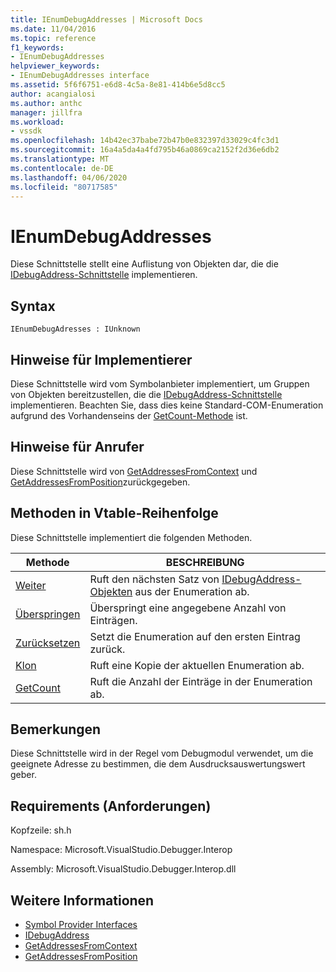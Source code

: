 ```yaml
---
title: IEnumDebugAddresses | Microsoft Docs
ms.date: 11/04/2016
ms.topic: reference
f1_keywords:
- IEnumDebugAddresses
helpviewer_keywords:
- IEnumDebugAddresses interface
ms.assetid: 5f6f6751-e6d8-4c5a-8e81-414b6e5d8cc5
author: acangialosi
ms.author: anthc
manager: jillfra
ms.workload:
- vssdk
ms.openlocfilehash: 14b42ec37babe72b47b0e832397d33029c4fc3d1
ms.sourcegitcommit: 16a4a5da4a4fd795b46a0869ca2152f2d36e6db2
ms.translationtype: MT
ms.contentlocale: de-DE
ms.lasthandoff: 04/06/2020
ms.locfileid: "80717585"
---
```

# <a name="ienumdebugaddresses"></a>IEnumDebugAddresses
Diese Schnittstelle stellt eine Auflistung von Objekten dar, die die [IDebugAddress-Schnittstelle](../../../extensibility/debugger/reference/idebugaddress.md) implementieren.

## <a name="syntax"></a>Syntax

```
IEnumDebugAdresses : IUnknown
```

## <a name="notes-for-implementers"></a>Hinweise für Implementierer
 Diese Schnittstelle wird vom Symbolanbieter implementiert, um Gruppen von Objekten bereitzustellen, die die [IDebugAddress-Schnittstelle](../../../extensibility/debugger/reference/idebugaddress.md) implementieren. Beachten Sie, dass dies keine Standard-COM-Enumeration aufgrund des Vorhandenseins der [GetCount-Methode](../../../extensibility/debugger/reference/ienumdebugaddresses-getcount.md) ist.

## <a name="notes-for-callers"></a>Hinweise für Anrufer
 Diese Schnittstelle wird von [GetAddressesFromContext](../../../extensibility/debugger/reference/idebugsymbolprovider-getaddressesfromcontext.md) und [GetAddressesFromPosition](../../../extensibility/debugger/reference/idebugsymbolprovider-getaddressesfromposition.md)zurückgegeben.

## <a name="methods-in-vtable-order"></a>Methoden in Vtable-Reihenfolge
 Diese Schnittstelle implementiert die folgenden Methoden.

|Methode|BESCHREIBUNG|
|------------|-----------------|
|[Weiter](../../../extensibility/debugger/reference/ienumdebugaddresses-next.md)|Ruft den nächsten Satz von [IDebugAddress-Objekten](../../../extensibility/debugger/reference/idebugaddress.md) aus der Enumeration ab.|
|[Überspringen](../../../extensibility/debugger/reference/ienumdebugaddresses-skip.md)|Überspringt eine angegebene Anzahl von Einträgen.|
|[Zurücksetzen](../../../extensibility/debugger/reference/ienumdebugaddresses-reset.md)|Setzt die Enumeration auf den ersten Eintrag zurück.|
|[Klon](../../../extensibility/debugger/reference/ienumdebugaddresses-clone.md)|Ruft eine Kopie der aktuellen Enumeration ab.|
|[GetCount](../../../extensibility/debugger/reference/ienumdebugaddresses-getcount.md)|Ruft die Anzahl der Einträge in der Enumeration ab.|

## <a name="remarks"></a>Bemerkungen
 Diese Schnittstelle wird in der Regel vom Debugmodul verwendet, um die geeignete Adresse zu bestimmen, die dem Ausdrucksauswertungswert geber.

## <a name="requirements"></a>Requirements (Anforderungen)
 Kopfzeile: sh.h

 Namespace: Microsoft.VisualStudio.Debugger.Interop

 Assembly: Microsoft.VisualStudio.Debugger.Interop.dll

## <a name="see-also"></a>Weitere Informationen
- [Symbol Provider Interfaces](../../../extensibility/debugger/reference/symbol-provider-interfaces.md)
- [IDebugAddress](../../../extensibility/debugger/reference/idebugaddress.md)
- [GetAddressesFromContext](../../../extensibility/debugger/reference/idebugsymbolprovider-getaddressesfromcontext.md)
- [GetAddressesFromPosition](../../../extensibility/debugger/reference/idebugsymbolprovider-getaddressesfromposition.md)
